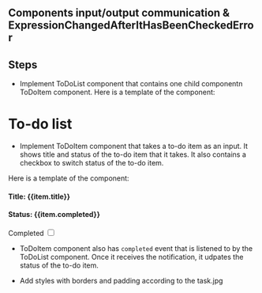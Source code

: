 Components input/output communication & ExpressionChangedAfterItHasBeenCheckedError
---------------------

Steps
---------------------

* Implement ToDoList component that contains one child componentn ToDoItem component.
Here is a template of the component:
<h1>To-do list</h1>
<todo-item [item]="todoItem" (completed)="updateCompletedStatus($event)"></todo-item>

* Implement ToDoItem component that takes a to-do item as an input. It shows
title and status of the to-do item that it takes. It also contains a checkbox
to switch status of the to-do item.

Here is a template of the component:
<h4>Title: {{item.title}}</h4>
<h4>Status: {{item.completed}}</h4>
<label>
    Completed
    <input id="checkBox" type="checkbox" (change)="complete($event)">
</label>

* ToDoItem component also has `completed` event that is listened to by
the ToDoList component. Once it receives the notification, it udpates the status
of the to-do item.

* Add styles with borders and padding according to the task.jpg